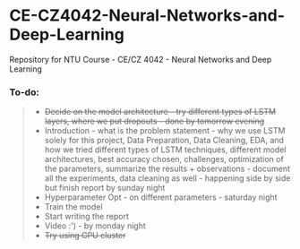# CE-CZ4042-Neural-Networks-and-Deep-Learning
Repository for NTU Course - CE/CZ 4042 - Neural Networks and Deep Learning
### To-do:
> - ~~Decide on the model architecture - try different types of LSTM layers, where we put dropouts - done by tomorrow evening~~
> - Introduction - what is the problem statement - why we use LSTM solely for this project, Data Preparation, Data Cleaning, EDA, and how we tried different types of LSTM techniques, different model architectures, best accuracy chosen, challenges, optimization of the parameters, summarize the results + observations - document all the experiments, data cleaning as well - happening side by side but finish report by sunday night 
> - Hyperparameter Opt - on different parameters - saturday night
> - Train the model
> - Start writing the report 
> - Video :') - by monday night
> - ~~Try using GPU cluster~~
